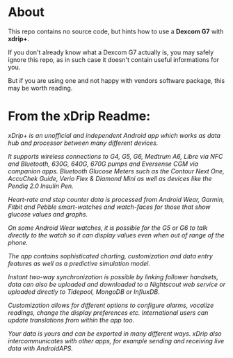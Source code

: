 # About
This repo contains no source code, but hints how to use a **Dexcom G7** with **xdrip+**.

If you don't already know what a Dexcom G7 actually is, you may safely ignore this repo,
as in such case it doesn't contain useful informations for you.

But if you are using one and not happy with vendors software package, this may be worth reading.

# From the xDrip Readme:

*xDrip+ is an unofficial and independent Android app which works as data hub and processor between many different devices.*

*It supports wireless connections to G4, G5, G6, Medtrum A6, Libre via NFC and Bluetooth, 630G, 640G, 670G pumps and Eversense CGM via companion apps. Bluetooth Glucose Meters such as the Contour Next One, AccuChek Guide, Verio Flex & Diamond Mini as well as devices like the Pendiq 2.0 Insulin Pen.*

*Heart-rate and step counter data is processed from Android Wear, Garmin, Fitbit and Pebble smart-watches and watch-faces for those that show glucose values and graphs.*

*On some Android Wear watches, it is possible for the G5 or G6 to talk directly to the watch so it can display values even when out of range of the phone.*

*The app contains sophisticated charting, customization and data entry features as well as a predictive simulation model.*

*Instant two-way synchronization is possible by linking follower handsets, data can also be uploaded and downloaded to a Nightscout web service or uploaded directly to Tidepool, MongoDB or InfluxDB.*

*Customization allows for different options to configure alarms, vocalize readings, change the display preferences etc. International users can update translations from within the app too.*

*Your data is yours and can be exported in many different ways. xDrip also intercommunicates with other apps, for example sending and receiving live data with AndroidAPS.*
